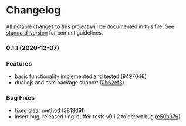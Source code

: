 # Changelog

All notable changes to this project will be documented in this file. See [standard-version](https://github.com/conventional-changelog/standard-version) for commit guidelines.

### 0.1.1 (2020-12-07)


### Features

* basic functionality implemented and tested ([9497646](https://github.com/toolbuilder/priority-buffer/commit/949764697fce923df67899961fa96231f1d777ab))
* dual cjs and esm package support ([0b62ef3](https://github.com/toolbuilder/priority-buffer/commit/0b62ef31a0cf149740a498843a28a4801a5023f1))


### Bug Fixes

* fixed clear method ([3818d6f](https://github.com/toolbuilder/priority-buffer/commit/3818d6fb13c4f86612ea31e2a125e4ab2f10bbdc))
* insert bug, released ring-buffer-tests v0.1.2 to detect bug ([e50b379](https://github.com/toolbuilder/priority-buffer/commit/e50b379d57840e45ea5a5c170ad629f9fb8646c5))
